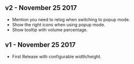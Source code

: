 ## v2 - November 25 2017

* Mention you need to relog when switching to popup mode.
* Show the right icons when using popup mode.
* Show tooltip with volume percentage.


## v1 - November 25 2017

* First Release with configurable width/height.
